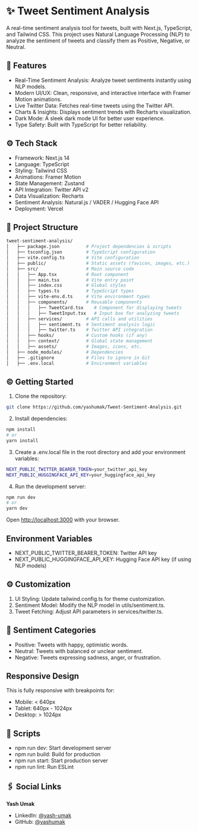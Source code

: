 # ✨ Tweet Sentiment Analysis

A real-time sentiment analysis tool for tweets, built with Next.js, TypeScript, and Tailwind CSS. This project uses Natural Language Processing (NLP) to analyze the sentiment of tweets and classify them as Positive, Negative, or Neutral.

## 🚀 Features

- Real-Time Sentiment Analysis: Analyze tweet sentiments instantly using NLP models.  
- Modern UI/UX: Clean, responsive, and interactive interface with Framer Motion animations.  
- Live Twitter Data: Fetches real-time tweets using the Twitter API.  
- Charts & Insights: Displays sentiment trends with Recharts visualization.  
- Dark Mode: A sleek dark mode UI for better user experience.  
- Type Safety: Built with TypeScript for better reliability.  

## ⚙️ Tech Stack

- Framework: Next.js 14  
- Language: TypeScript  
- Styling: Tailwind CSS  
- Animations: Framer Motion  
- State Management: Zustand  
- API Integration: Twitter API v2  
- Data Visualization: Recharts  
- Sentiment Analysis: Natural.js / VADER / Hugging Face API  
- Deployment: Vercel  

## 📂 Project Structure
```bash
tweet-sentiment-analysis/  
│   ├── package.json          # Project dependencies & scripts  
│   ├── tsconfig.json         # TypeScript configuration  
│   ├── vite.config.ts        # Vite configuration  
│   ├── public/               # Static assets (favicon, images, etc.)  
│   ├── src/                  # Main source code  
│   │   ├── App.tsx           # Root component  
│   │   ├── main.tsx          # Vite entry point  
│   │   ├── index.css         # Global styles  
│   │   ├── types.ts          # TypeScript types  
│   │   ├── vite-env.d.ts     # Vite environment types  
│   │   ├── components/       # Reusable components  
│   │   │   ├── TweetCard.tsx    # Component for displaying tweets  
│   │   │   ├── TweetInput.tsx   # Input box for analyzing tweets  
│   │   ├── services/         # API calls and utilities  
│   │   │   ├── sentiment.ts  # Sentiment analysis logic  
│   │   │   ├── twitter.ts    # Twitter API integration  
│   │   ├── hooks/            # Custom hooks (if any)  
│   │   ├── context/          # Global state management  
│   │   ├── assets/           # Images, icons, etc.  
│   ├── node_modules/         # Dependencies  
│   ├── .gitignore            # Files to ignore in Git  
│   ├── .env.local            # Environment variables  
```
## ©️ Getting Started

1. Clone the repository:
```bash
git clone https://github.com/yashumak/Tweet-Sentiment-Analysis.git
```

2. Install dependencies:
```bash
npm install
# or
yarn install
```

3. Create a .env.local file in the root directory and add your environment variables:
```bash
NEXT_PUBLIC_TWITTER_BEARER_TOKEN=your_twitter_api_key
NEXT_PUBLIC_HUGGINGFACE_API_KEY=your_huggingface_api_key
```

4. Run the development server:
```bash
npm run dev
# or
yarn dev
```
Open [http://localhost:3000](http://localhost:3000) with your browser.

## Environment Variables

- NEXT_PUBLIC_TWITTER_BEARER_TOKEN: Twitter API key  
- NEXT_PUBLIC_HUGGINGFACE_API_KEY: Hugging Face API key (if using NLP models)  

## ⚙️ Customization

1. UI Styling: Update tailwind.config.ts for theme customization.  
2. Sentiment Model: Modify the NLP model in utils/sentiment.ts.  
3. Tweet Fetching: Adjust API parameters in services/twitter.ts.  

## 🙈 Sentiment Categories

- Positive: Tweets with happy, optimistic words.  
- Neutral: Tweets with balanced or unclear sentiment.  
- Negative: Tweets expressing sadness, anger, or frustration.  

## Responsive Design

This is fully responsive with breakpoints for:  
- Mobile: < 640px  
- Tablet: 640px - 1024px  
- Desktop: > 1024px  

## 📜 Scripts

- npm run dev: Start development server  
- npm run build: Build for production  
- npm run start: Start production server  
- npm run lint: Run ESLint  

## 🖇️ Social Links

**Yash Umak**  
- LinkedIn: [@yash-umak](https://www.linkedin.com/in/yash-umak-5242ab320/)  
- GitHub: [@yashumak](https://github.com/yashumak)  

 
